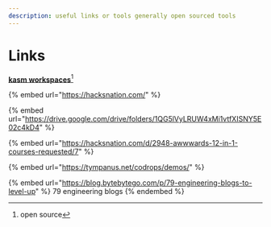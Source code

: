 ```yaml
---
description: useful links or tools generally open sourced tools
---
```


# Links



[**kasm workspaces**](#user-content-fn-1)[^1]



{% embed url="https://hacksnation.com/" %}

{% embed url="https://drive.google.com/drive/folders/1QG5lVyLRUW4xMi1vtfXISNY5E02c4kD4" %}

{% embed url="https://hacksnation.com/d/2948-awwwards-12-in-1-courses-requested/7" %}

{% embed url="https://tympanus.net/codrops/demos/" %}



{% embed url="https://blog.bytebytego.com/p/79-engineering-blogs-to-level-up" %}
79 engineering blogs
{% endembed %}

[^1]: open source
